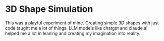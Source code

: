 # 3D Shape Simulation
This was a playful experiment of mine. Creating simple 3D shapes with just code taught me a lot of things.
LLM models like chatgpt and claude.ai helped me a lot in leaning and creating my imagination into reality.
